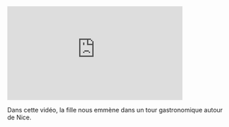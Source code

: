 <div class="col-sm-12">
<p><iframe width="400" height="215" src="https://www.youtube.com/embed/hj1e3WGvBHE" title="YouTube video player" frameborder="0" allow="accelerometer; autoplay; clipboard-write; encrypted-media; gyroscope; picture-in-picture" allowfullscreen></iframe></p>  
</div>
<p> Dans cette vidéo, la fille nous emmène dans un tour gastronomique autour de Nice. </p>
